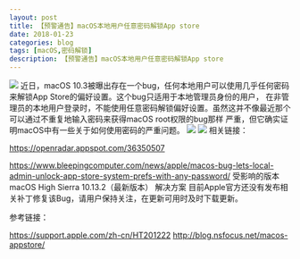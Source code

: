 ```yaml
---
layout: post
title: 【预警通告】macOS本地用户任意密码解锁App store
date: 2018-01-23
categories: blog
tags: [macOS,密码解锁]
description: 【预警通告】macOS本地用户任意密码解锁App store
---
```

<img src=http://blog.nsfocus.net/wp-content/uploads/2018/01/%E5%9B%BE%E7%89%87-1-2.png>
近日，macOS 10.3被曝出存在一个bug，任何本地用户可以使用几乎任何密码来解锁App Store的偏好设置。这个bug只适用于本地管理员身份的用户，
在非管理员的本地用户登录时，不能使用任意密码解锁偏好设置。虽然这并不像最近那个可以通过不重复地输入密码来获得macOS root权限的bug那样
严重，但它确实证明macOS中有一些关于如何使用密码的严重问题。
<img src=http://blog.nsfocus.net/wp-content/uploads/2018/01/2-3.png>
<img src=http://blog.nsfocus.net/wp-content/uploads/2018/01/3-3.png>
相关链接：

https://openradar.appspot.com/36350507

https://www.bleepingcomputer.com/news/apple/macos-bug-lets-local-admin-unlock-app-store-system-prefs-with-any-password/
受影响的版本
macOS High Sierra 10.13.2（最新版本）
解决方案
目前Apple官方还没有发布相关补丁修复该Bug，请用户保持关注，在更新可用时及时下载更新。

参考链接：

https://support.apple.com/zh-cn/HT201222
http://blog.nsfocus.net/macos-appstore/
